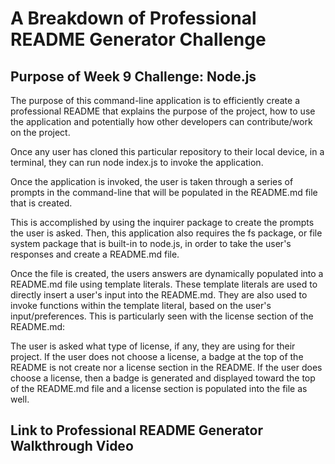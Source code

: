 # A Breakdown of Professional README Generator Challenge

## Purpose of Week 9 Challenge: Node.js

The purpose of this command-line application is to efficiently create a professional README that explains the purpose of the project, how to use the application and potentially how other developers can contribute/work on the project. 

Once any user has cloned this particular repository to their local device, in a terminal, they can run node index.js to invoke the application. 

Once the application is invoked, the user is taken through a series of prompts in the command-line that will be populated in the README.md file that is created. 

This is accomplished by using the inquirer package to create the prompts the user is asked. Then, this application also requires the fs package, or file system package that is built-in to node.js, in order to take the user's responses and create a README.md file. 

Once the file is created, the users answers are dynamically populated into a README.md file using template literals. These template literals are used to directly insert a user's input into the README.md. They are also used to invoke functions within the template literal, based on the user's input/preferences. This is particularly seen with the license section of the README.md: 

The user is asked what type of license, if any, they are using for their project. If the user does not choose a license, a badge at the top of the README is not create nor a license section in the README. If the user does choose a license, then a badge is generated and displayed toward the top of the README.md file and a license section is populated into the file as well.

## Link to Professional README Generator Walkthrough Video
